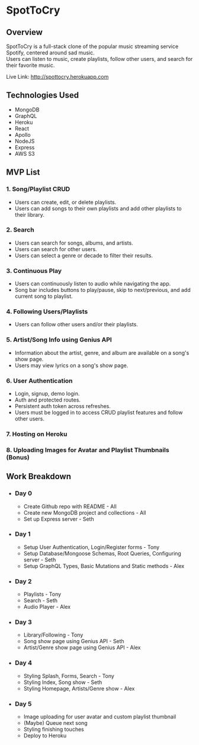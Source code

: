 # SpotToCry

## Overview

SpotToCry is a full-stack clone of the popular music streaming service Spotify, centered around sad music.  
Users can listen to music, create playlists, follow other users, and search for their favorite music. 

Live Link: http://spottocry.herokuapp.com

## Technologies Used
* MongoDB 
* GraphQL 
* Heroku 
* React 
* Apollo 
* NodeJS 
* Express 
* AWS S3 

## MVP List 

### 1. Song/Playlist CRUD
* Users can create, edit, or delete playlists.
* Users can add songs to their own playlists and add other playlists to their library.

### 2. Search
* Users can search for songs, albums, and artists. 
* Users can search for other users.
* Users can select a genre or decade to filter their results.

### 3. Continuous Play 
* Users can continuously listen to audio while navigating the app.
* Song bar includes buttons to play/pause, skip to next/previous, and add current song to playlist. 

### 4. Following Users/Playlists
* Users can follow other users and/or their playlists. 

### 5. Artist/Song Info using Genius API
* Information about the artist, genre, and album are available on a song's show page.
* Users may view lyrics on a song's show page.

### 6. User Authentication 
* Login, signup, demo login.
* Auth and protected routes.
* Persistent auth token across refreshes.
* Users must be logged in to access CRUD playlist features and follow other users.

### 7. Hosting on Heroku

### 8. Uploading Images for Avatar and Playlist Thumbnails (Bonus)

## Work Breakdown

* ### Day 0 
   * Create Github repo with README - All
   * Create new MongoDB project and collections - All
   * Set up Express server - Seth 
* ### Day 1
   * Setup User Authentication, Login/Register forms - Tony
   * Setup Database/Mongoose Schemas, Root Queries, Configuring server - Seth 
   * Setup GraphQL Types, Basic Mutations and Static methods - Alex
   
* ### Day 2
   * Playlists - Tony
   * Search - Seth
   * Audio Player - Alex
   
* ### Day 3
   * Library/Following - Tony
   * Song show page using Genius API - Seth
   * Artist/Genre show page using Genius API - Alex
   
* ### Day 4
   * Styling Splash, Forms, Search - Tony
   * Styling Index, Song show - Seth
   * Styling Homepage, Artists/Genre show - Alex
   
* ### Day 5 
   * Image uploading for user avatar and custom playlist thumbnail
   * (Maybe) Queue next song
   * Styling finishing touches
   * Deploy to Heroku
   

